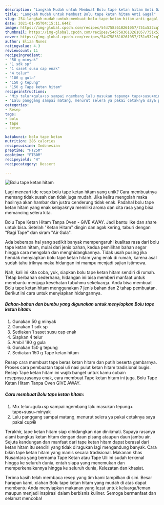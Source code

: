 ```yaml
---
description: "Langkah Mudah untuk Membuat Bolu tape ketan hitam Anti Gagal"
title: "Langkah Mudah untuk Membuat Bolu tape ketan hitam Anti Gagal"
slug: 254-langkah-mudah-untuk-membuat-bolu-tape-ketan-hitam-anti-gagal
date: 2021-01-05T04:15:11.644Z
image: https://img-global.cpcdn.com/recipes/54d7583610261057/751x532cq70/bolu-tape-ketan-hitam-foto-resep-utama.jpg
thumbnail: https://img-global.cpcdn.com/recipes/54d7583610261057/751x532cq70/bolu-tape-ketan-hitam-foto-resep-utama.jpg
cover: https://img-global.cpcdn.com/recipes/54d7583610261057/751x532cq70/bolu-tape-ketan-hitam-foto-resep-utama.jpg
author: Eliza Nunez
ratingvalue: 4.3
reviewcount: 11
recipeingredient:
- "50 g minyak"
- "1 sdk sp"
- "1 saset susu cap enak"
- "4 telur"
- "180 g gula"
- "150 g tepung"
- "150 g Tape ketan hitam"
recipeinstructions:
- "Mix telur+gula+sp sampai ngembang lalu masukan tepung+ tape+susu+minyak"
- "Lalu panggang sampai matang, menurut selera ya pakai cetaknya saya pakai cup😁"
categories:
- Resep
tags:
- bolu
- tape
- ketan

katakunci: bolu tape ketan 
nutrition: 286 calories
recipecuisine: Indonesian
preptime: "PT25M"
cooktime: "PT60M"
recipeyield: "4"
recipecategory: Dessert

---
```



![Bolu tape ketan hitam](https://img-global.cpcdn.com/recipes/54d7583610261057/751x532cq70/bolu-tape-ketan-hitam-foto-resep-utama.jpg)

Lagi mencari ide resep bolu tape ketan hitam yang unik? Cara membuatnya memang tidak susah dan tidak juga mudah. Jika keliru mengolah maka hasilnya akan hambar dan justru cenderung tidak enak. Padahal bolu tape ketan hitam yang enak selayaknya memiliki aroma dan cita rasa yang bisa memancing selera kita.

Bolu Tape Ketan Hitam Tanpa Oven - GIVE AWAY. Jadi bantu like dan share untuk bisa. Setelah &#34;Ketan Hitam&#34; dingin dan agak kering, taburi dengan &#34;Ragi Tape&#34; dan siram &#34;Air Gula&#34;.

Ada beberapa hal yang sedikit banyak mempengaruhi kualitas rasa dari bolu tape ketan hitam, mulai dari jenis bahan, kedua pemilihan bahan segar hingga cara mengolah dan menghidangkannya. Tidak usah pusing jika hendak menyiapkan bolu tape ketan hitam yang enak di rumah, karena asal sudah tahu triknya maka hidangan ini mampu menjadi sajian istimewa.


Nah, kali ini kita coba, yuk, siapkan bolu tape ketan hitam sendiri di rumah. Tetap berbahan sederhana, hidangan ini bisa memberi manfaat untuk membantu menjaga kesehatan tubuhmu sekeluarga. Anda bisa membuat Bolu tape ketan hitam menggunakan 7 jenis bahan dan 2 tahap pembuatan. Berikut ini cara untuk menyiapkan hidangannya.

<!--inarticleads1-->

##### Bahan-bahan dan bumbu yang digunakan untuk menyiapkan Bolu tape ketan hitam:

1. Gunakan 50 g minyak
1. Gunakan 1 sdk sp
1. Sediakan 1 saset susu cap enak
1. Siapkan 4 telur
1. Ambil 180 g gula
1. Gunakan 150 g tepung
1. Sediakan 150 g Tape ketan hitam


Resep cara membuat tape beras ketan hitam dan putih beserta gambarnya. Proses cara pembuatan tapai uli nasi pulut ketan hitam tradisional bugis. Resep Tape ketan hitam ini wajib banget untuk kamu cobain resepnya,rasanya enak, cara membuat Tape ketan hitam ini juga. Bolu Tape Ketan Hitam Tanpa Oven GIVE AWAY. 

<!--inarticleads2-->

##### Cara membuat Bolu tape ketan hitam:

1. Mix telur+gula+sp sampai ngembang lalu masukan tepung+ tape+susu+minyak
1. Lalu panggang sampai matang, menurut selera ya pakai cetaknya saya pakai cup😁


Terakhir, tape ketan hitam siap dihidangkan dan dinikmati. Supaya rasanya alami bungkus ketan hitam dengan daun pisang ataupun daun jambu air. Sejuta kandungan dan manfaat dari tape ketan hitam dapat berasal dari ketan hitam itu sendiri yang tidak diragukan lagi mengandung banyak. Cara bikin tape ketan hitam yang manis secara tradisional. Makanan khas Nusantara yang bernama Tape Ketan atau Tape Uli ini sudah terkenal hingga ke seluruh dunia, entah siapa yang menemukan dan memperkenalkannya hingga ke seluruh dunia, Kelezatan dan khasiat. 

Terima kasih telah membaca resep yang tim kami tampilkan di sini. Besar harapan kami, olahan Bolu tape ketan hitam yang mudah di atas dapat membantu Anda menyiapkan makanan yang lezat untuk keluarga/teman maupun menjadi inspirasi dalam berbisnis kuliner. Semoga bermanfaat dan selamat mencoba!
